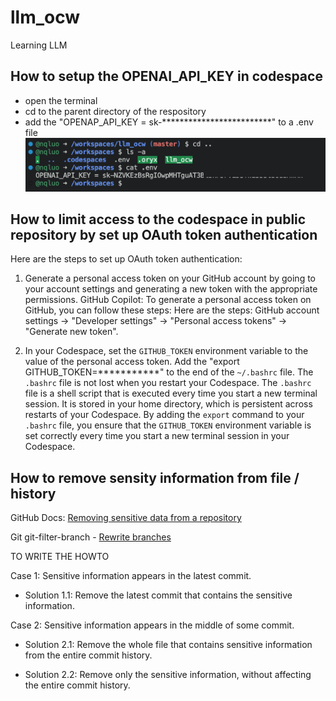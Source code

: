 # llm_ocw
Learning LLM

## How to setup the OPENAI_API_KEY in codespace
- open the terminal
- cd to the parent directory of the respository
- add the "OPENAP_API_KEY = sk-*************************" to a .env file
![Alt setup openai api key in codespace](./images/setup_openai_api_key.png)

## How to limit access to the codespace in public repository by set up OAuth token authentication

Here are the steps to set up OAuth token authentication:

1. Generate a personal access token on your GitHub account by going to your account settings and generating a new token with the appropriate permissions. 
GitHub Copilot: To generate a personal access token on GitHub, you can follow these steps:
Here are the steps: GitHub account settings -> "Developer settings" -> "Personal access tokens" -> "Generate new token".

2. In your Codespace, set the `GITHUB_TOKEN` environment variable to the value of the personal access token. Add the "export GITHUB_TOKEN=***********" to the end of the `~/.bashrc` file. 
The `.bashrc` file is not lost when you restart your Codespace. The `.bashrc` file is a shell script that is executed every time you start a new terminal session. It is stored in your home directory, which is persistent across restarts of your Codespace.
By adding the `export` command to your `.bashrc` file, you ensure that the `GITHUB_TOKEN` environment variable is set correctly every time you start a new terminal session in your Codespace.

## How to remove sensity information from file / history

GitHub Docs: [Removing sensitive data from a repository](https://docs.github.com/en/authentication/keeping-your-account-and-data-secure/removing-sensitive-data-from-a-repository)

Git git-filter-branch - [Rewrite branches](https://git-scm.com/docs/git-filter-branch)

TO WRITE THE HOWTO

Case 1: Sensitive information appears in the latest commit.

- Solution 1.1: Remove the latest commit that contains the sensitive information.

Case 2: Sensitive information appears in the middle of some commit.

- Solution 2.1: Remove the whole file that contains sensitive information from the entire commit history.

- Solution 2.2: Remove only the sensitive information, without affecting the entire commit history.




